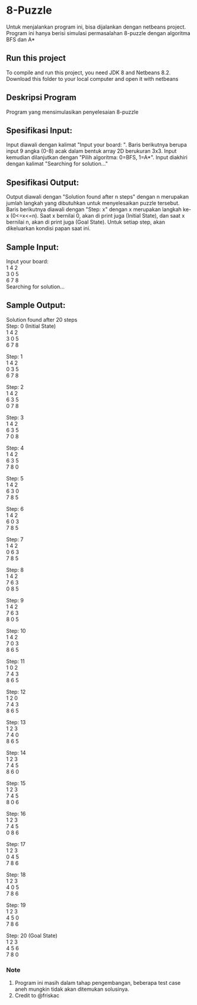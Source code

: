# 8-Puzzle

Untuk menjalankan program ini, bisa dijalankan dengan netbeans project. Program ini hanya berisi simulasi permasalahan 8-puzzle dengan algoritma BFS dan A*

## Run this project
To compile and run this project, you need JDK 8 and Netbeans 8.2. Download this folder to your local computer and open it with netbeans

## Deskripsi Program
Program yang mensimulasikan penyelesaian 8-puzzle

## Spesifikasi Input:
Input diawali dengan kalimat "Input your board: ". Baris berikutnya berupa input 9 angka (0-8) acak dalam bentuk array 2D berukuran 3x3. Input kemudian dilanjutkan dengan "Pilih algoritma: 0=BFS, 1=A*". Input diakhiri dengan kalimat "Searching for solution..."

## Spesifikasi Output:
Output diawali dengan "Solution found after n steps" dengan n merupakan jumlah langkah yang dibutuhkan untuk menyelesaikan puzzle tersebut. Baris berikutnya diawali dengan "Step: x" dengan x merupakan langkah ke-x (0<=x<=n). Saat x bernilai 0, akan di print juga (Initial State), dan saat x bernilai n, akan di print juga (Goal State). Untuk setiap step, akan dikeluarkan kondisi papan saat ini.

## Sample Input:
Input your board: <br>
1 4 2 <br>
3 0 5 <br>
6 7 8 <br>
Searching for solution...

## Sample Output:
Solution found after 20 steps <br>
Step: 0 (Initial State) <br>
1 4 2 <br>
3 0 5 <br>
6 7 8 <br>

Step: 1 <br>
1 4 2 <br>
0 3 5 <br>
6 7 8 <br>

Step: 2 <br>
1 4 2 <br>
6 3 5 <br>
0 7 8 <br>

Step: 3 <br>
1 4 2 <br>
6 3 5 <br>
7 0 8 <br>

Step: 4 <br>
1 4 2 <br>
6 3 5 <br>
7 8 0 <br>

Step: 5 <br>
1 4 2 <br>
6 3 0 <br>
7 8 5 <br>

Step: 6 <br>
1 4 2 <br>
6 0 3 <br>
7 8 5 <br>

Step: 7 <br>
1 4 2 <br>
0 6 3 <br>
7 8 5 <br>

Step: 8 <br>
1 4 2 <br>
7 6 3 <br>
0 8 5 <br>

Step: 9 <br>
1 4 2 <br>
7 6 3 <br>
8 0 5 <br>

Step: 10 <br>
1 4 2 <br>
7 0 3 <br>
8 6 5 <br>

Step: 11 <br>
1 0 2 <br>
7 4 3 <br>
8 6 5 <br>

Step: 12 <br>
1 2 0 <br>
7 4 3 <br>
8 6 5 <br>

Step: 13 <br>
1 2 3 <br>
7 4 0 <br>
8 6 5 <br>

Step: 14 <br>
1 2 3 <br>
7 4 5 <br>
8 6 0 <br>

Step: 15 <br>
1 2 3 <br>
7 4 5 <br>
8 0 6 <br>

Step: 16 <br>
1 2 3 <br>
7 4 5 <br>
0 8 6 <br>

Step: 17 <br>
1 2 3 <br>
0 4 5 <br>
7 8 6 <br>

Step: 18 <br>
1 2 3 <br>
4 0 5 <br>
7 8 6 <br>

Step: 19 <br>
1 2 3 <br>
4 5 0 <br>
7 8 6 <br>

Step: 20 (Goal State) <br>
1 2 3 <br>
4 5 6 <br>
7 8 0 <br>

### Note
1. Program ini masih dalam tahap pengembangan, beberapa test case aneh mungkin tidak akan ditemukan solusinya.
2. Credit to @friskac
